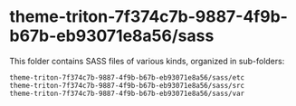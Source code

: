 # theme-triton-7f374c7b-9887-4f9b-b67b-eb93071e8a56/sass

This folder contains SASS files of various kinds, organized in sub-folders:

    theme-triton-7f374c7b-9887-4f9b-b67b-eb93071e8a56/sass/etc
    theme-triton-7f374c7b-9887-4f9b-b67b-eb93071e8a56/sass/src
    theme-triton-7f374c7b-9887-4f9b-b67b-eb93071e8a56/sass/var
